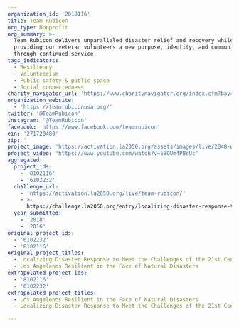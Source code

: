 ```yaml
---
organization_id: '2018116'
title: Team Rubicon
org_type: Nonprofit
org_summary: >-
  Team Rubicon delivers unparalleled disaster relief and recovery while
  providing our veteran volunteers a new purpose, identity, and community
  through continued service.
tags_indicators:
  - Resiliency
  - Volunteerism
  - Public safety & public space
  - Social connectedness
charity_navigator_url: 'https://www.charitynavigator.org/index.cfm?bay=search.profile&ein=271720480'
organization_website:
  - 'https://teamrubiconusa.org/'
twitter: '@TeamRubicon'
instagram: '@TeamRubicon'
facebook: 'https://www.facebook.com/teamrubicon'
ein: '271720480'
zip: ''
project_image: 'https://activation.la2050.org/assets/images/live/2048-wide/team-rubicon.jpg'
project_video: 'https://www.youtube.com/watch?v=5BOUm4PBeUc'
aggregated:
  project_ids:
    - '8102116'
    - '6102232'
  challenge_url:
    - 'https://activation.la2050.org/live/team-rubicon/'
    - >-
      https://challenge.la2050.org/entry/localizing-disaster-response-to-meet-the-challenges-of-the-21st-century
  year_submitted:
    - '2018'
    - '2016'
original_project_ids:
  - '6102232'
  - '8102116'
original_project_titles:
  - Localizing Disaster Response to Meet the Challenges of the 21st Century
  - Los Angelenos Resilient in the Face of Natural Disasters
extrapolated_project_ids:
  - '8102116'
  - '6102232'
extrapolated_project_titles:
  - Los Angelenos Resilient in the Face of Natural Disasters
  - Localizing Disaster Response to Meet the Challenges of the 21st Century

---
```

